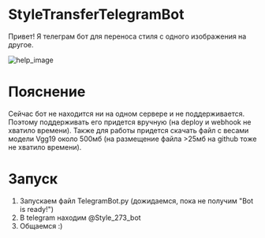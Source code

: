 # StyleTransferTelegramBot
Привет! Я телеграм бот для переноса стиля с одного изображения на другое.

![help_image](https://user-images.githubusercontent.com/45244186/123598579-594f5080-d7fd-11eb-8f50-071d22464abd.jpg)
# Пояснение
Сейчас бот не находится ни на одном сервере и не поддерживается. Поэтому поддерживать его придется вручную (на deploy и webhook не хватило времени).
Также для работы придется скачать файл с весами модели Vgg19 около 500мб (на размещение файла >25мб на github тоже не хватило времени).
# Запуск
1) Запускаем файл TelegramBot.py (дожидаемся, пока не получим "Bot is ready!")
2) В telegram находим @Style_273_bot
3) Общаемся :)
